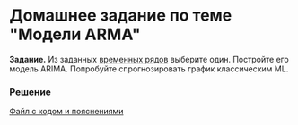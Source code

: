 # Домашнее задание по теме "Модели ARMA"

__Задание.__ Из заданных [временных рядов](/Projects/05_Time_series/Series) выберите один. Постройте его модель ARIMA. Попробуйте спрогнозировать график классическим ML.

### Решение
[Файл с кодом и пояснениями](/Projects/05_Time_series/03_ARMA_models/Solution.ipynb)
